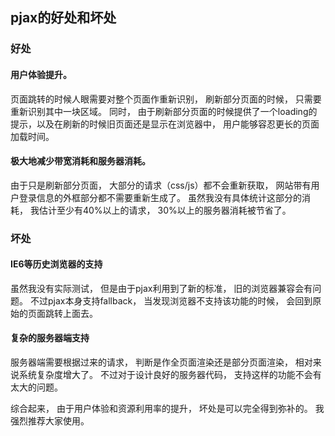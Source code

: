 ## pjax的好处和坏处
### 好处
#### 用户体验提升。  

页面跳转的时候人眼需要对整个页面作重新识别， 刷新部分页面的时候， 只需要重新识别其中一块区域。 同时， 由于刷新部分页面的时候提供了一个loading的提示，以及在刷新的时候旧页面还是显示在浏览器中， 用户能够容忍更长的页面加载时间。  

#### 极大地减少带宽消耗和服务器消耗。  

由于只是刷新部分页面， 大部分的请求（css/js）都不会重新获取， 网站带有用户登录信息的外框部分都不需要重新生成了。 虽然我没有具体统计这部分的消耗， 我估计至少有40%以上的请求， 30%以上的服务器消耗被节省了。

### 坏处
#### IE6等历史浏览器的支持

虽然我没有实际测试， 但是由于pjax利用到了新的标准， 旧的浏览器兼容会有问题。 不过pjax本身支持fallback， 当发现浏览器不支持该功能的时候， 会回到原始的页面跳转上面去。

#### 复杂的服务器端支持

服务器端需要根据过来的请求， 判断是作全页面渲染还是部分页面渲染， 相对来说系统复杂度增大了。 不过对于设计良好的服务器代码， 支持这样的功能不会有太大的问题。

综合起来， 由于用户体验和资源利用率的提升， 坏处是可以完全得到弥补的。  我强烈推荐大家使用。


